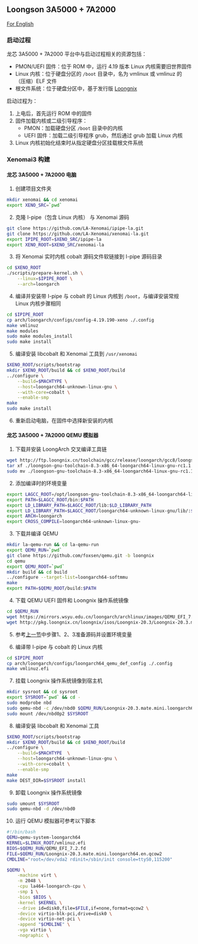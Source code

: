 ## Loongson 3A5000 + 7A2000

[For English](https://github.com/LA-Xenomai/doc/blob/master/doc/loongson-3a5000-7a2000-en.md)

### 启动过程

龙芯 3A5000 + 7A2000 平台中与启动过程相关的资源包括：

- PMON/UEFI 固件：位于 ROM 中，运行 4.19 版本 Linux 内核需要旧世界固件
- Linux 内核：位于硬盘分区的 `/boot` 目录中，名为 vmlinux 或 vmlinuz 的（压缩）ELF 文件
- 根文件系统：位于硬盘分区中，基于发行版 [Loongnix](http://www.loongnix.cn/zh/loongnix/)

启动过程为：

1. 上电后，首先运行 ROM 中的固件
2. 固件加载内核或二级引导程序：
    - PMON：加载硬盘分区 `/boot` 目录中的内核
    - UEFI 固件：加载二级引导程序 grub，然后通过 grub 加载 Linux 内核
3. Linux 内核初始化结束时从指定硬盘分区挂载根文件系统

### Xenomai3 构建

#### 龙芯 3A5000 + 7A2000 电脑

1. 创建项目文件夹

```sh
mkdir xenomai && cd xenomai
export XENO_SRC=`pwd`
```

2. 克隆 I-pipe（包含 Linux 内核） 与 Xenomai 源码

```sh
git clone https://github.com/LA-Xenomai/ipipe-la.git
git clone https://github.com/LA-Xenomai/xenomai-la.git
export IPIPE_ROOT=$XENO_SRC/ipipe-la
export XENO_ROOT=$XENO_SRC/xenomai-la
```

3. 将 Xenomai 实时内核 cobalt 源码文件软链接到 I-pipe 源码目录

```sh
cd $XENO_ROOT
./scripts/prepare-kernel.sh \
    --linux=$IPIPE_ROOT \
    --arch=loongarch
```

4. 编译并安装带 I-pipe 与 cobalt 的 Linux 内核到 `/boot`，与编译安装常规 Linux 内核步骤相同

```sh
cd $IPIPE_ROOT
cp arch/loongarch/configs/config-4.19.190-xeno ./.config
make vmlinuz
make modules
sudo make modules_install
sudo make install
```

5. 编译安装 libcobalt 和 Xenomai 工具到 `/usr/xenomai`

```sh
$XENO_ROOT/scripts/bootstrap
mkdir $XENO_ROOT/build && cd $XENO_ROOT/build
../configure \
    --build=$MACHTYPE \
    --host=loongarch64-unknown-linux-gnu \
    --with-core=cobalt \
    --enable-smp
make
sudo make install
```

6. 重新启动电脑，在固件中选择新安装的内核

#### 龙芯 3A5000 + 7A2000 QEMU 模拟器

1. 下载并安装 LoongArch 交叉编译工具链

```sh
wget http://ftp.loongnix.cn/toolchain/gcc/release/loongarch/gcc8/loongson-gnu-toolchain-8.3-x86_64-loongarch64-linux-gnu-rc1.1.tar.xz
tar xf ./loongson-gnu-toolchain-8.3-x86_64-loongarch64-linux-gnu-rc1.1.tar.xz
sudo mv ./loongson-gnu-toolchain-8.3-x86_64-loongarch64-linux-gnu-rc1.1 /opt
```

2. 添加编译时的环境变量

```sh
export LAGCC_ROOT=/opt/loongson-gnu-toolchain-8.3-x86_64-loongarch64-linux-gnu-rc1.1
export PATH=$LAGCC_ROOT/bin:$PATH
export LD_LIBRARY_PATH=$LAGCC_ROOT/lib:$LD_LIBRARY_PATH
export LD_LIBRARY_PATH=$LAGCC_ROOT/loongarch64-unknown-linux-gnu/lib/:$LD_LIBRARY_PATH
export ARCH=loongarch
export CROSS_COMPILE=loongarch64-unknown-linux-gnu-
```

3. 下载并编译 QEMU

```sh
mkdir la-qemu-run && cd la-qemu-run
export QEMU_RUN=`pwd`
git clone https://github.com/foxsen/qemu.git -b loongnix
cd qemu
export QEMU_ROOT=`pwd`
mkdir build && cd build
../configure --target-list=loongarch64-softmmu
make
export PATH=$QEMU_ROOT/build:$PATH
```

4. 下载 QEMU UEFI 固件和 Loongnix 操作系统镜像

```sh
cd $QEMU_RUN
wget https://mirrors.wsyu.edu.cn/loongarch/archlinux/images/QEMU_EFI_7.2.fd
wget http://pkg.loongnix.cn/loongnix/isos/Loongnix-20.3/Loongnix-20.3.mate.mini.loongarch64.en.qcow2
```

5. 参考[上一节](#龙芯-3a5000--7a2000-电脑)中步骤1、2、3准备源码并设置环境变量

6. 编译带 I-pipe 与 cobalt 的 Linux 内核

```sh
cd $IPIPE_ROOT
cp arch/loongarch/configs/loongarch64_qemu_def_config ./.config
make vmlinuz.efi
```

7. 挂载 Loongnix 操作系统镜像到宿主机

```sh
mkdir sysroot && cd sysroot
export SYSROOT=`pwd` && cd -
sudo modprobe nbd
sudo qemu-nbd -c /dev/nbd0 $QEMU_RUN/Loongnix-20.3.mate.mini.loongarch64.en.qcow2
sudo mount /dev/nbd0p2 $SYSROOT
```

8. 编译安装 libcobalt 和 Xenomai 工具

```sh
$XENO_ROOT/scripts/bootstrap
mkdir $XENO_ROOT/build && cd $XENO_ROOT/build
../configure \
    --build=$MACHTYPE  \
    --host=loongarch64-unknown-linux-gnu \
    --with-core=cobalt \
    --enable-smp
make
make DEST_DIR=$SYSROOT install
```

9. 卸载 Loongnix 操作系统镜像

```sh
sudo umount $SYSROOT
sudo qemu-nbd -d /dev/nbd0
```

10. 运行 QEMU 模拟器可参考以下脚本

```sh
#!/bin/bash
QEMU=qemu-system-loongarch64
KERNEL=$LINUX_ROOT/vmlinuz.efi
BIOS=$QEMU_RUN/QEMU_EFI_7.2.fd
FILE=$QEMU_RUN/Loongnix-20.3.mate.mini.loongarch64.en.qcow2
CMDLINE="root=/dev/vda2 rdinit=/sbin/init console=ttyS0,115200"

$QEMU \
    -machine virt \
    -m 2048 \
    -cpu la464-loongarch-cpu \
    -smp 1 \
    -bios $BIOS \
    -kernel $KERNEL \
    --drive id=disk0,file=$FILE,if=none,format=qcow2 \
    -device virtio-blk-pci,drive=disk0 \
    -device virtio-net-pci \
    -append "$CMDLINE" \
    -vga virtio \
    -nographic \
```

